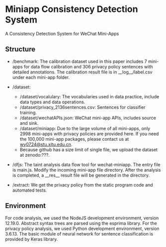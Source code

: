 # Miniapp Consistency Detection System
A Consistency Detection System for WeChat Mini-Apps

## Structure
* /benchmark: 
The calibration dataset used in this paper includes 7 mini-apps for data flow calibration and 306 privacy policy sentences with detailed annotations.
The calibration result file is in \_\_log\_\_/label.csv under each mini-app folder.

* /dataset:
   * /dataset/vocalulary: The vocabularies used in data practice, include data types and data operations.
   * /dataset/privacy_2136sentences.csv: Sentences for classifier training.
   * /dataset/wechatAPIs.json: WeChat mini-app APIs, includes source and sink.
   * /dataset/miniapp: Due to the large volume of all mini-apps, only 2998 mini-apps with privacy policies are provided here. If you need the 100,000 mini-app packages, please contact us at wy0724@stu.xjtu.edu.cn.
   * Because github has a size limit of single file, we upload the dataset at zenodo:???.

* /dfjs:
The taint analysis data flow tool for wechat-miniapp.
The entry file is main.js. Modify the incoming mini-app file directory. After the analysis is completed, a \_\_res\_\_ result file will be generated in the directory.

* /extract:
We get the privacy policy from the static program code and automated tests.

## Environment
For code analysis, we used the NodeJS development environment, version 12.19.0. Abstract syntax trees are parsed using the esprima library. 
For the privacy policy analysis, we used Python development environment, version 3.6.13. The basic module of neural network for sentence classification is provided by Keras library.
